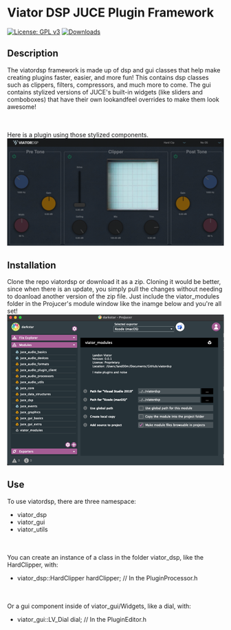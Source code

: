 # Viator DSP JUCE Plugin Framework
 [![License: GPL v3](https://img.shields.io/badge/License-GPLv3-brightgreen.svg)](https://www.gnu.org/licenses/gpl-3.0)
[![Downloads](https://img.shields.io/github/downloads/landonviator/viatordsp/total)](https://somsubhra.github.io/github-release-stats/?username=landonviator&repository=viatordsp&page=1&per_page=30)

## Description
The viatordsp framework is made up of dsp and gui classes that help make creating plugins faster, easier, and more fun!
This contains dsp classes such as clippers, filters, compressors, and much more to come.
The gui contains stylized versions of JUCE's built-in widgets (like sliders and comboboxes) that have their own lookandfeel overrides to make them look awesome!

<br><br>Here is a plugin using those stylized components.
![Pic](https://github.com/landonviator/viatordsp/blob/main/Assets/btclipper.png)

## Installation
Clone the repo viatordsp or download it as a zip. Cloning it would be better, since when there is an update, you simply pull the changes without needing to doanload another version of the zip file.  Just include the viator_modules folder in the Projucer's module window like the inamge below and you're all set! 
![Pic](https://github.com/landonviator/viatordsp/blob/main/Assets/projucer.png)

## Use
To use viatordsp, there are three namespace: 
- viator_dsp
- viator_gui
- viator_utils

<br><br> You can create an instance of a class in the folder viator_dsp, like the HardClipper, with:
- viator_dsp::HardClipper hardClipper; // In the PluginProcessor.h

<br><br> Or a gui component inside of viator_gui/Widgets, like a dial, with:
- viator_gui::LV_Dial dial; // In the PluginEditor.h
